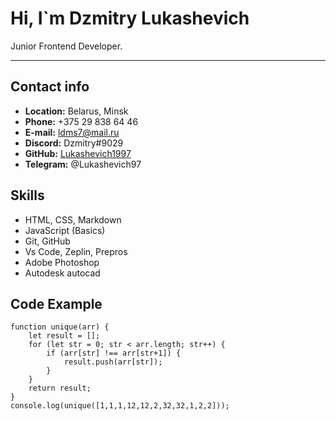# Hi, I`m Dzmitry Lukashevich

Junior Frontend Developer.

---

## Contact info

- **Location:** Belarus, Minsk
- **Phone:** +375 29 838 64 46
- **E-mail:** ldms7@mail.ru
- **Discord:** Dzmitry#9029
- **GitHub:** [Lukashevich1997](https://github.com/Lukashevich1997)
- **Telegram:** @Lukashevich97

## Skills

- HTML, CSS, Markdown
- JavaScript (Basics)
- Git, GitHub
- Vs Code, Zeplin, Prepros
- Adobe Photoshop
- Autodesk autocad

## Code Example

```
function unique(arr) {
    let result = [];
    for (let str = 0; str < arr.length; str++) {
        if (arr[str] !== arr[str+1]) {
            result.push(arr[str]);
        }
    }
    return result;
}
console.log(unique([1,1,1,12,12,2,32,32,1,2,2]));
```
